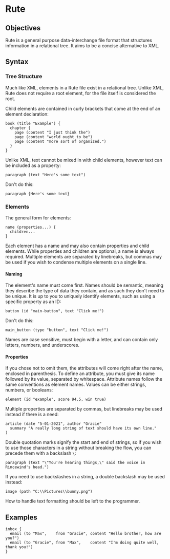 # Rute

## Objectives
Rute is a general purpose data-interchange file format that structures information in a relational tree. It aims to be a concise alternative to XML.

## Syntax

### Tree Structure
Much like XML, elements in a Rute file exist in a relational tree. Unlike XML, Rute does not require a root element, for the file itself is considered the root.

Child elements are contained in curly brackets that come at the end of an element declaration:
```
book (title "Example") {
  chapter {
    page (content "I just think the")
    page (content "world ought to be")
    page (content "more sort of organized.")
  }
}
```

Unlike XML, text cannot be mixed in with child elements, however text can be included as a property:
```
paragraph (text "Here's some text")
```

Don't do this:
```
paragraph {Here's some text}
```

### Elements
The general form for elements:
```
name (properties...) {
  children...
}
```

Each element has a name and may also contain properties and child elements. While properties and children are optional, a name is always required. Multiple elements are separated by linebreaks, but commas may be used if you wish to condense multiple elements on a single line.

#### Naming
The element's name must come first. Names should be semantic, meaning they describe the type of data they contain, and as such they don't need to be unique. It is up to you to uniquely identify elements, such as using a specific property as an ID:
```
button (id "main-button", text "Click me!")
```

Don't do this:
```
main_button (type "button", text "Click me!")
```

Names are case sensitive, must begin with a letter, and can contain only letters, numbers, and underscores.

#### Properties
If you chose not to omit them, the attributes will come right after the name, enclosed in parenthesis. To define an attribute, you must give its name followed by its value, separated by whitespace. Attribute names follow the same conventions as element names. Values can be either strings, numbers, or booleans:
```
element (id "example", score 94.5, win true)
```

Multiple properties are separated by commas, but linebreaks may be used instead if there is a need:
```
article (date "5-01-2021", author "Gracie"
  summary "A really long string of text should have its own line."
)
```

Double quotation marks signify the start and end of strings, so if you wish to use those characters in a string without breaking the flow, you can precede them with a backslash `\`:
```
paragraph (text "\"You're hearing things,\" said the voice in Rincewind's head.")
```

If you need to use backslashes in a string, a double backslash may be used instead:
```
image (path "C:\\Pictures\\bunny.png")
```

How to handle text formatting should be left to the programmer.

## Examples
```
inbox {
  email (to "Max",    from "Gracie", content "Hello brother, how are you?")
  email (to "Gracie", from "Max",    content "I'm doing quite well, thank you!")
}
```
